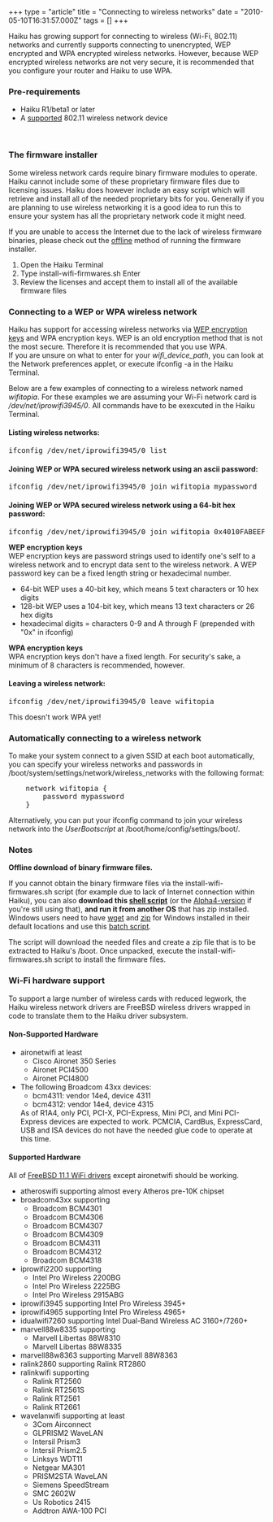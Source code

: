 +++
type = "article"
title = "Connecting to wireless networks"
date = "2010-05-10T16:31:57.000Z"
tags = []
+++

Haiku has growing support for connecting to wireless (Wi-Fi, 802.11) networks and currently supports connecting to unencrypted, WEP encrypted and WPA encrypted wireless networks. However, because WEP encrypted wireless networks are not very secure, it is recommended that you configure your router and Haiku to use WPA.<br>
 
<h3>Pre-requirements</h3>
<ul>
<li>Haiku R1/beta1 or later</li>
<li>A <a href="#hardware-notes">supported</a> 802.11 wireless network device</li>
</ul>
<br>
 
 
<h3>The firmware installer</h3>
<p>
Some wireless network cards require binary firmware modules to operate.  Haiku cannot include some of these proprietary firmware files due to licensing issues. Haiku does however include an easy script which will retrieve and install all of the needed proprietary bits for you. Generally if you are planning to use wireless networking it is a good idea to run this to ensure your system has all the proprietary network code it might need.
<div class="alert alert-info">
If you are unable to access the Internet due to the lack of wireless firmware binaries, please check out the <a href='#firmware-offline'>offline</a> method of running the firmware installer.
</div>
<ol>
<li>Open the <span class='app'>Haiku Terminal</span></li>
<li>Type <span class='cli'>install-wifi-firmwares.sh</span> <span class="key">Enter</span></li>
<li>Review the licenses and accept them to install all of the available firmware files</li>
</ol>
</p>
 
<h3><a name="connect">Connecting to a WEP or WPA wireless network</a></h3>
Haiku has support for accessing wireless networks via <a href='#wep-notes'>WEP encryption keys</a> and WPA encryption keys. WEP is an old encryption method that is not the most secure. Therefore it is recommended that you use WPA.
 
<div class="alert alert-info">
If you are unsure on what to enter for your <em>wifi_device_path</em>, you can look at the <span class='app'>Network preferences</span> applet, or execute <span class='cli'>ifconfig -a</span> in the <span class='app'>Haiku Terminal</span>.
</div>

Below are a few examples of connecting to a wireless network named <em>wifitopia</em>. For these examples we are assuming your Wi-Fi network card is <em>/dev/net/iprowifi3945/0</em>. All commands have to be exexcuted in the Haiku Terminal.

<h4>Listing wireless networks:</h4>
<pre class="terminal">ifconfig /dev/net/iprowifi3945/0 list</pre>
     
<h4>Joining WEP or WPA secured wireless network using an ascii password:</h4>
<pre class="terminal">ifconfig /dev/net/iprowifi3945/0 join wifitopia mypassword</pre>
     
<h4>Joining WEP or WPA secured wireless network using a 64-bit hex password:</h4>
<pre class="terminal">ifconfig /dev/net/iprowifi3945/0 join wifitopia 0x4010FABEEF</pre>
     
<div class="alert alert-info">
<a name="wep-notes"><strong>WEP encryption keys</strong></a><br />
WEP encryption keys are password strings used to identify one's self to a wireless network and to encrypt data sent to the wireless network. A WEP password key can be a fixed length string or hexadecimal number.
<ul>
<li>64-bit WEP uses a 40-bit key, which means 5 text characters or 10 hex digits</li>
<li>128-bit WEP uses a 104-bit key, which means 13 text characters or 26 hex digits</li>
<li>hexadecimal digits = characters 0-9 and A through F (prepended with "0x" in <span class="cli">ifconfig</span>)</li>
</ul>
<strong>WPA encryption keys</strong><br />
WPA encryption keys don't have a fixed length. For security's sake, a minimum of 8 characters is recommended, however.
</div>

<h4>Leaving a wireless network:</h4>
<pre class="terminal">ifconfig /dev/net/iprowifi3945/0 leave wifitopia</pre>
This doesn't work WPA yet!

<h3><a name="connect">Automatically connecting to a wireless network</a></h3>
To make your system connect to a given SSID at each boot automatically, you can specify your wireless networks and passwords in <span class='path'>/boot/system/settings/network/wireless_networks</span> with the following format:
<pre>
    network wifitopia {
        password mypassword
    }
</pre>

Alternatively, you can put your ifconfig command to join your wireless network into the <em>UserBootscript</em> at <span class='path'>/boot/home/config/settings/boot/</span>.

<h3>Notes</h3>
 
<a name="firmware-offline"><strong>Offline download of binary firmware files.</strong></a>
<p>If you cannot obtain the binary firmware files via the install-wifi-firmwares.sh script (for example due to lack of Internet connection within Haiku), you can also <strong>download this <a href="/files/download-data-for-wlan-firmwares.txt">shell script</a></strong> (or the <a href="/files/alpha4_download-data-for-wlan-firmwares.txt">Alpha4-version</a> if you're still using that), <strong>and run it from another OS</strong> that has <span class="cli>wget</span> and <span class="cli">zip</span> installed.<br />
Windows users need to have <a href="http://gnuwin32.sourceforge.net/packages/wget.htm">wget</a> and <a href="http://gnuwin32.sourceforge.net/packages/zip.htm">zip</a> for Windows installed in their default locations and use this <a href="/files/download-data-for-wlan-firmwares.bat">batch script</a>.</p>
<p>The script will download the needed files and create a zip file that is to be extracted to Haiku's /boot. Once unpacked, execute the install-wifi-firmwares.sh script to install the firmware files.</p>
 
<h3><a name="hardware-notes"><strong>Wi-Fi hardware support</strong></a></h3>
To support a large number of wireless cards with reduced legwork, the Haiku wireless network drivers are FreeBSD wireless drivers wrapped in code to translate them to the Haiku driver subsystem.
 
<h4>Non-Supported Hardware</h4>
<ul>
<li>aironetwifi at least
        <ul>
        <li>Cisco Aironet 350 Series</li>
        <li>Aironet PCI4500</li>
        <li>Aironet PCI4800</li>
        </ul>
</li>
<li>The following Broadcom 43xx devices:
    <ul>
    <li>bcm4311: vendor 14e4, device 4311</li>
    <li>bcm4312: vendor 14e4, device 4315</li>
    </ul>
</li>
<div class="alert alert-warning">
As of R1A4, only PCI, PCI-X, PCI-Express, Mini PCI, and Mini PCI-Express devices are expected to work. PCMCIA, CardBus, ExpressCard, USB and ISA devices do not have the needed glue code to operate at this time.
</div>
</ul>
 
<h4>Supported Hardware</h4>
All of <a href="https://www.freebsd.org/releases/11.1R/hardware.html#wlan">FreeBSD 11.1 WiFi drivers</a> except aironetwifi should be working.
<ul>
<li>atheroswifi supporting almost every Atheros pre-10K chipset</li>
<li>broadcom43xx supporting
        <ul>
        <li>Broadcom BCM4301</li>
        <li>Broadcom BCM4306</li>
        <li>Broadcom BCM4307</li>
        <li>Broadcom BCM4309</li>
        <li>Broadcom BCM4311</li>
        <li>Broadcom BCM4312</li>
        <li>Broadcom BCM4318</li>
        </ul>
</li>
<li>iprowifi2200 supporting
        <ul>
        <li>Intel Pro Wireless 2200BG</li>
        <li>Intel Pro Wireless 2225BG</li>
        <li>Intel Pro Wireless 2915ABG</li>
        </ul>
</li>
<li>iprowifi3945 supporting Intel Pro Wireless 3945+</li>
<li>iprowifi4965 supporting Intel Pro Wireless 4965+</li>
<li>idualwifi7260 supporting Intel Dual-Band Wireless AC 3160+/7260+</li>
<li>marvell88w8335 supporting
        <ul>
        <li>Marvell Libertas 88W8310</li>
        <li>Marvell Libertas 88W8335</li>
        </ul>
</li>
<li>marvell88w8363 supporting Marvell 88W8363</li>
<li>ralink2860 supporting Ralink RT2860</li>
<li>ralinkwifi supporting
        <ul>
        <li>Ralink RT2560</li>
        <li>Ralink RT2561S</li>
        <li>Ralink RT2561</li>
        <li>Ralink RT2661</li>
        </ul>
</li>
<li>wavelanwifi supporting at least
        <ul>
        <li>3Com Airconnect</li>
        <li>GLPRISM2 WaveLAN</li>
        <li>Intersil Prism3</li>
        <li>Intersil Prism2.5</li>
        <li>Linksys WDT11</li>
        <li>Netgear MA301</li>
        <li>PRISM2STA WaveLAN</li>
        <li>Siemens SpeedStream</li>
        <li>SMC 2602W</li>
        <li>Us Robotics 2415</li>
        <li>Addtron AWA-100 PCI</li>
        </ul>
</li>
</ul>
